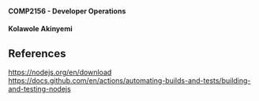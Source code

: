 #### COMP2156 - Developer Operations
#### Kolawole Akinyemi

## References
https://nodejs.org/en/download
https://docs.github.com/en/actions/automating-builds-and-tests/building-and-testing-nodejs
